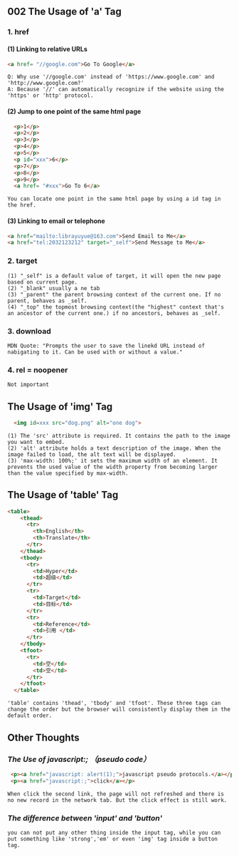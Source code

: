 ## 002 The Usage of 'a' Tag

### 1. href

#### (1) Linking to relative URLs
```html
<a href= "//google.com">Go To Google</a>
```
	Q: Why use '//google.com' instead of 'https://www.google.com' and 'http://www.google.com?'
    A: Because '//' can automatically recognize if the website using the 'https' or 'http' protocol.

#### (2) Jump to one point of the same html page
```html
  <p>1</p>
  <p>2</p>
  <p>3</p>
  <p>4</p>
  <p>5</p>
  <p id="xxx">6</p>
  <p>7</p>
  <p>8</p>
  <p>9</p>
  <a href= "#xxx">Go To 6</a>
```
	You can locate one point in the same html page by using a id tag in the href.

#### (3) Linking to  email or telephone
```html
<a href="mailto:librayuyue@163.com">Send Email to Me</a>
<a href="tel:2032123212" target="_self">Send Message to Me</a>
```

### 2. target
	(1) "_self" is a default value of target, it will open the new page based on current page.
    (2) "_blank" usually a ne tab
    (3) "_parent" the parent browsing context of the current one. If no parent, behaves as _self.
    (4) "_top" the topmost browsing context(the "highest" context that's an ancestor of the current one.) if no ancestors, behaves as _self.

### 3. download
	MDN Quote: "Prompts the user to save the linekd URL instead of nabigating to it. Can be used with or without a value."


### 4. rel = noopener
	Not important



## The Usage of 'img' Tag
```html
  <img id=xxx src="dog.png" alt="one dog">
```
	(1) The 'src' attribute is required. It contains the path to the image you want to embed.
    (2) 'alt' attribute holds a text description of the image. When the image failed to load, the alt text will be displayed.
    (3) 'max-width: 100%;' it sets the maximum width of an element. It prevents the used value of the width property from becoming larger than the value specified by max-width.


## The Usage of 'table' Tag
```html
<table>
    <thead>
      <tr>
        <th>English</th>
        <th>Translate</th>
      </tr>
    </thead>
    <tbody>
      <tr>
        <td>Hyper</td>
        <td>超级</td>
      </tr>
      <tr>
        <td>Target</td>
        <td>目标</td>
      </tr>
      <tr>
        <td>Reference</td>
        <td>引用 </td>
      </tr>
    </tbody>
    <tfoot>
      <tr>
        <td>空</td>
        <td>空</td>
      </tr>
    </tfoot>
  </table>
```
	'table' contains 'thead', 'tbody' and 'tfoot'. These three tags can change the order but the browser will consistently display them in the default order.

## Other Thoughts
### *The Use of javascript:; （pseudo code）*
```html
 <p><a href="javascript: alert(1);">javascript pseudo protocols.</a></p>
 <p><a href="javascript:;">click</a></p>
```
	When click the second link, the page will not refreshed and there is no new record in the network tab. But the click effect is still work.

### *The difference between 'input' and 'button'*
	you can not put any other thing inside the input tag, while you can put something like 'strong','em' or even 'img' tag inside a button tag.







